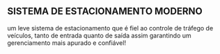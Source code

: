 ## SISTEMA DE ESTACIONAMENTO MODERNO

um leve sistema de estacionamento que é fiel ao controle de tráfego de veículos, tanto de entrada quanto de saída assim garantindo um gerenciamento mais apurado e confiável!
